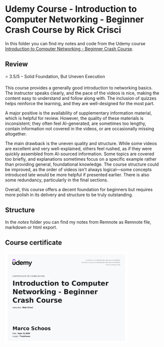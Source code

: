 # Udemy Course - Introduction to Computer Networking - Beginner Crash Course by Rick Crisci

In this folder you can find my notes and code from the Udemy course [Introduction to Computer Networking - Beginner Crash Course](https://www.udemy.com/course/networkingbasics/).

## Review

⭐ 3.5/5 – Solid Foundation, But Uneven Execution

This course provides a generally good introduction to networking basics. The instructor speaks clearly, and the pace of the videos is nice, making the content easy to understand and follow along with. The inclusion of quizzes helps reinforce the learning, and they are well-designed for the most part.

A major positive is the availability of supplementary information material, which is helpful for review. However, the quality of these materials is inconsistent; they often feel AI-generated, are sometimes too lengthy, contain information not covered in the videos, or are occasionally missing altogether.

The main drawback is the uneven quality and structure. While some videos are excellent and very well-explained, others feel rushed, as if they were quickly assembled from AI-sourced information. Some topics are covered too briefly, and explanations sometimes focus on a specific example rather than providing general, foundational knowledge. The course structure could be improved, as the order of videos isn't always logical—some concepts introduced late would be more helpful if presented earlier. There is also some redundancy, particularly in the final sections.

Overall, this course offers a decent foundation for beginners but requires more polish in its delivery and structure to be truly outstanding.

## Structure

In the *notes* folder you can find my notes from Remnote as Remnote file, markdown or html export.

## Course certificate

<img src="./udemy_certificate.jpg" alt="Udemy Certificate" width="400" />
